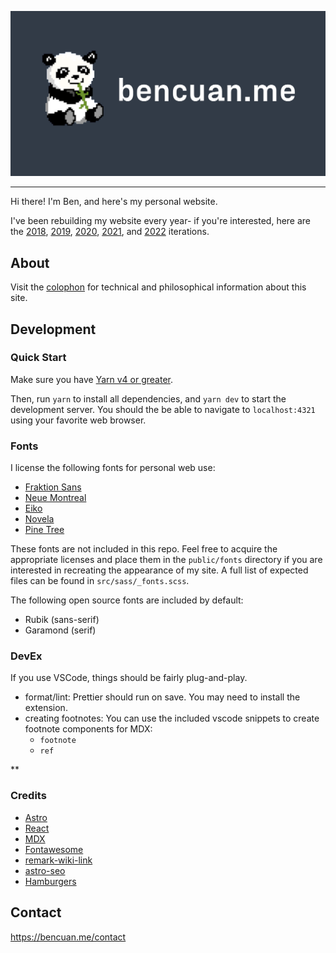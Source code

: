 ![bencuan.me](src/images/og-banner.png)

---

Hi there! I'm Ben, and here's my personal website.

I've been rebuilding my website every year- if you're interested, here are the [2018](https://bencuan.me/2018), [2019](https://bencuan.me/2019), [2020](https://bencuan.me/2020), [2021](https://bencuan.me/2021), and [2022](https://bencuan.me/2022) iterations.

## About

Visit the [colophon](https://bencuan.me/colophon) for technical and philosophical information about this site.

## Development

### Quick Start

Make sure you have [Yarn v4 or greater](https://yarnpkg.com/getting-started/install).

Then, run `yarn` to install all dependencies, and `yarn dev` to start the development server. You should the be able to navigate to `localhost:4321` using your favorite web browser.

### Fonts

I license the following fonts for personal web use:

- [Fraktion Sans](https://pangrampangram.com/products/fraktion)
- [Neue Montreal](https://pangrampangram.com/products/neue-montreal)
- [Eiko](https://pangrampangram.com/products/eiko)
- [Novela](https://www.atipofoundry.com/fonts/novela)
- [Pine Tree](https://creativemarket.com/UppercapType/6881392-Pine-Tree-Hand-Drawn-Sans)

These fonts are not included in this repo. Feel free to acquire the appropriate licenses and place them in the `public/fonts` directory if you are interested in recreating the appearance of my site. A full list of expected files can be found in `src/sass/_fonts.scss`.

The following open source fonts are included by default:

- Rubik (sans-serif)
- Garamond (serif)

### DevEx

If you use VSCode, things should be fairly plug-and-play.

- format/lint: Prettier should run on save. You may need to install the extension.
- creating footnotes: You can use the included vscode snippets to create footnote components for MDX:
  - `footnote`
  - `ref`

\*\*

### Credits

- [Astro](https://astro.build)
- [React](https://react.dev)
- [MDX](https://mdxjs.com)
- [Fontawesome](https://fontawesome.com/)
- [remark-wiki-link](https://github.com/landakram/remark-wiki-link)
- [astro-seo](https://github.com/jonasmerlin/astro-seo)
- [Hamburgers](https://github.com/jonsuh/hamburgers)

## Contact

https://bencuan.me/contact
